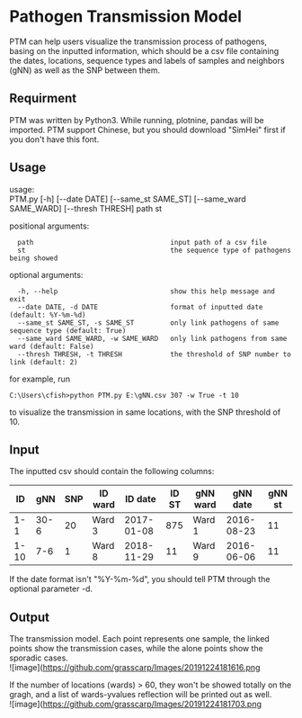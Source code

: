 # Pathogen Transmission Model
PTM can help users visualize the transmission process of pathogens, basing on the inputted information, which should be a csv file containing the dates, locations, sequence types and labels of samples and neighbors (gNN) as well as the SNP between them.  

## Requirment
PTM was written by Python3. While running, plotnine, pandas will be imported. PTM support Chinese, but you should download "SimHei" first if you don't have this font.  

## Usage
usage:   
PTM.py [-h] [--date DATE] [--same_st SAME_ST] [--same_ward SAME_WARD] [--thresh THRESH] path st  

positional arguments:  
```
  path                                  input path of a csv file  
  st                                    the sequence type of pathogens being showed  
```
optional arguments:  
```
  -h, --help                            show this help message and exit  
  --date DATE, -d DATE                  format of inputted date (default: %Y-%m-%d)  
  --same_st SAME_ST, -s SAME_ST         only link pathogens of same sequence type (default: True)  
  --same_ward SAME_WARD, -w SAME_WARD   only link pathogens from same ward (default: False)  
  --thresh THRESH, -t THRESH            the threshold of SNP number to link (default: 2)  
```
for example, run  
```
C:\Users\cfish>python PTM.py E:\gNN.csv 307 -w True -t 10
```
to visualize the transmission in same locations, with the SNP threshold of 10.  

## Input
The inputted csv should contain the following columns:  

 ID | gNN | SNP | ID ward | ID date | ID ST | gNN ward | gNN date | gNN st 
 ---- | ---- | ---- | ---- | ---- | ---- | ---- | ---- | ----
 1-1 | 30-6 | 20 | Ward 3 | 2017-01-08 | 875 | Ward 1 | 2016-08-23 | 11
 1-10 | 7-6 | 1 | Ward 8 | 2018-11-29 | 11 | Ward 9 | 2016-06-06 | 11
 
 If the date format isn't "%Y-%m-%d", you should tell PTM through the optional parameter -d.
 
 ## Output
The transmission model. Each point represents one sample, the linked points show the transmission cases, while the alone points show the sporadic cases.  
 ![image](https://github.com/grasscarp/Images/20191224181616.png

If the number of locations (wards) > 60, they won't be showed totally on the gragh, and a list of wards-yvalues reflection will be printed out as well.  
 ![image](https://github.com/grasscarp/Images/20191224181703.png
